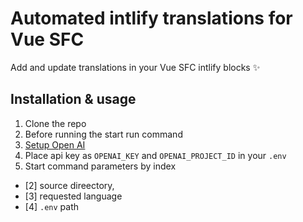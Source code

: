 # Automated intlify translations for Vue SFC
Add and update translations in your Vue SFC intlify blocks ✨
## Installation & usage

1. Clone the repo
2. Before running the start run command
3. [Setup Open AI](https://platform.openai.com/docs/quickstart)
4. Place api key as `OPENAI_KEY` and `OPENAI_PROJECT_ID` in your `.env`
5. Start command parameters by index
- [2] source direectory,
- [3] requested language
- [4] `.env` path
